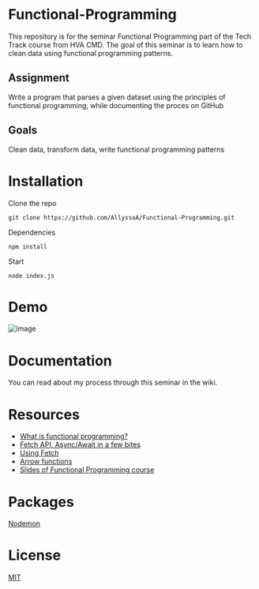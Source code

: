 # Functional-Programming
This repository is for the seminar Functional Programming part of the Tech Track course from HVA CMD.
The goal of this seminar is to learn how to clean data using functional programming patterns.

## Assignment 
Write a program that parses a given dataset using the principles of functional programming, while documenting the proces on GitHub

## Goals
Clean data, transform data, write functional programming patterns



# Installation

Clone the repo
```
git clone https://github.com/AllyssaA/Functional-Programming.git
```

Dependencies
```
npm install
```

Start
```
node index.js
```

# Demo
![image](https://user-images.githubusercontent.com/74106079/140418117-903d61fd-1253-4797-8ed4-d74bb340204f.png)




# Documentation
You can read about my process through this seminar in the wiki. 

# Resources
* [What is functional programming?](https://www.sitepoint.com/what-is-functional-programming/)
* [Fetch API, Async/Await in a few bites](https://medium.com/nerd-for-tech/fetch-api-async-await-in-a-few-bites-6b4f19f7db9e)
* [Using Fetch](https://developer.mozilla.org/en-US/docs/Web/API/Fetch_API/Using_Fetch)
* [Arrow functions](https://developer.mozilla.org/en-US/docs/Web/JavaScript/Reference/Functions/Arrow_functions)
* [Slides of Functional Programming course](https://github.com/cmda-tt/course-21-22/tree/main/fp)


# Packages
[Nodemon](https://www.npmjs.com/package/nodemon)



# License
[MIT](https://github.com/AllyssaA/Functional-Programming/blob/main/LICENSE)


